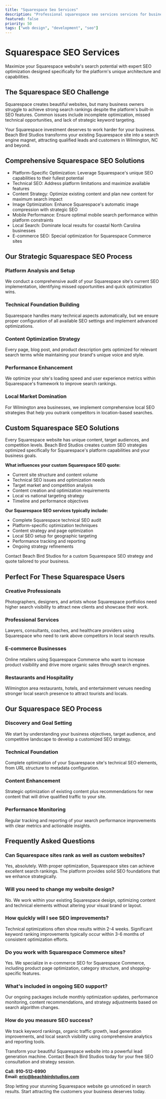 ```yaml
---
title: "Squarespace Seo Services"
description: "Professional squarespace seo services services for businesses"
featured: false
priority: 50
tags: ["web design", "development", "seo"]
---
```


# Squarespace SEO Services

Maximize your Squarespace website's search potential with expert SEO optimization designed specifically for the platform's unique architecture and capabilities.

## The Squarespace SEO Challenge

Squarespace creates beautiful websites, but many business owners struggle to achieve strong search rankings despite the platform's built-in SEO features. Common issues include incomplete optimization, missed technical opportunities, and lack of strategic keyword targeting.

Your Squarespace investment deserves to work harder for your business. Beach Bird Studios transforms your existing Squarespace site into a search engine magnet, attracting qualified leads and customers in Wilmington, NC and beyond.

## Comprehensive Squarespace SEO Solutions

- Platform-Specific Optimization: Leverage Squarespace's unique SEO capabilities to their fullest potential
- Technical SEO: Address platform limitations and maximize available features
- Content Strategy: Optimize existing content and plan new content for maximum search impact
- Image Optimization: Enhance Squarespace's automatic image compression with strategic SEO
- Mobile Performance: Ensure optimal mobile search performance within platform constraints
- Local Search: Dominate local results for coastal North Carolina businesses
- E-commerce SEO: Special optimization for Squarespace Commerce sites

## Our Strategic Squarespace SEO Process

### Platform Analysis and Setup
We conduct a comprehensive audit of your Squarespace site's current SEO implementation, identifying missed opportunities and quick optimization wins.

### Technical Foundation Building
Squarespace handles many technical aspects automatically, but we ensure proper configuration of all available SEO settings and implement advanced optimizations.

### Content Optimization Strategy
Every page, blog post, and product description gets optimized for relevant search terms while maintaining your brand's unique voice and style.

### Performance Enhancement
We optimize your site's loading speed and user experience metrics within Squarespace's framework to improve search rankings.

### Local Market Domination
For Wilmington area businesses, we implement comprehensive local SEO strategies that help you outrank competitors in location-based searches.

## Custom Squarespace SEO Solutions

Every Squarespace website has unique content, target audiences, and competition levels. Beach Bird Studios creates custom SEO strategies optimized specifically for Squarespace's platform capabilities and your business goals.

**What influences your custom Squarespace SEO quote:**
- Current site structure and content volume
- Technical SEO issues and optimization needs
- Target market and competition analysis
- Content creation and optimization requirements
- Local vs national targeting strategy
- Timeline and performance objectives

**Our Squarespace SEO services typically include:**
- Complete Squarespace technical SEO audit
- Platform-specific optimization techniques
- Content strategy and page optimization
- Local SEO setup for geographic targeting
- Performance tracking and reporting
- Ongoing strategy refinements

Contact Beach Bird Studios for a custom Squarespace SEO strategy and quote tailored to your business.

## Perfect For These Squarespace Users

### Creative Professionals
Photographers, designers, and artists whose Squarespace portfolios need higher search visibility to attract new clients and showcase their work.

### Professional Services
Lawyers, consultants, coaches, and healthcare providers using Squarespace who need to rank above competitors in local search results.

### E-commerce Businesses
Online retailers using Squarespace Commerce who want to increase product visibility and drive more organic sales through search engines.

### Restaurants and Hospitality
Wilmington area restaurants, hotels, and entertainment venues needing stronger local search presence to attract tourists and locals.

## Our Squarespace SEO Process

### Discovery and Goal Setting
We start by understanding your business objectives, target audience, and competitive landscape to develop a customized SEO strategy.

### Technical Foundation
Complete optimization of your Squarespace site's technical SEO elements, from URL structure to metadata configuration.

### Content Enhancement
Strategic optimization of existing content plus recommendations for new content that will drive qualified traffic to your site.

### Performance Monitoring
Regular tracking and reporting of your search performance improvements with clear metrics and actionable insights.

## Frequently Asked Questions

### Can Squarespace sites rank as well as custom websites?
Yes, absolutely. With proper optimization, Squarespace sites can achieve excellent search rankings. The platform provides solid SEO foundations that we enhance strategically.

### Will you need to change my website design?
No. We work within your existing Squarespace design, optimizing content and technical elements without altering your visual brand or layout.

### How quickly will I see SEO improvements?
Technical optimizations often show results within 2-4 weeks. Significant keyword ranking improvements typically occur within 3-6 months of consistent optimization efforts.

### Do you work with Squarespace Commerce sites?
Yes. We specialize in e-commerce SEO for Squarespace Commerce, including product page optimization, category structure, and shopping-specific features.

### What's included in ongoing SEO support?
Our ongoing packages include monthly optimization updates, performance monitoring, content recommendations, and strategy adjustments based on search algorithm changes.

### How do you measure SEO success?
We track keyword rankings, organic traffic growth, lead generation improvements, and local search visibility using comprehensive analytics and reporting tools.

Transform your beautiful Squarespace website into a powerful lead generation machine. Contact Beach Bird Studios today for your free SEO consultation and strategy session.

**Call: 910-512-6990**  
**Email: eric@beachbirdstudios.com**

Stop letting your stunning Squarespace website go unnoticed in search results. Start attracting the customers your business deserves today.
